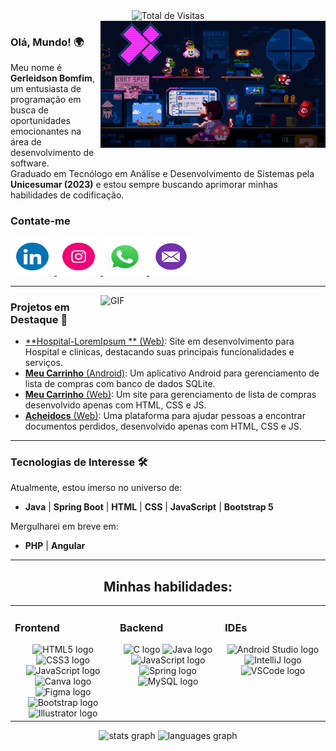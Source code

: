 <div align="center">
  <img src="https://profile-counter.glitch.me/Gerleidson/count.svg" alt="Total de Visitas">
</div>

<img align="right" alt="GIF" src="https://github.com/Gerleidson/Gerleidson/blob/master/gifs/intro.gif" width="360px">

### **Olá, Mundo!** 🌍

Meu nome é **Gerleidson Bomfim**, um entusiasta de programação em busca de oportunidades emocionantes na área de desenvolvimento de software. <br>
Graduado em Tecnólogo em Análise e Desenvolvimento de Sistemas pela **Unicesumar (2023)** e
estou sempre buscando aprimorar minhas habilidades de codificação.

 <h3>Contate-me</h3>
  <a href="https://www.linkedin.com/in/gerleidson" target="_blank">
    <img src="https://github.com/Gerleidson/Gerleidson/blob/master/gifs/linkdin.gif" width="70" height="60" alt="LinkedIn logo">
  </a>
  <a href="https://instagram.com/gerleidson" target="_blank">
    <img src="https://github.com/Gerleidson/Gerleidson/blob/master/gifs/insta1.gif" width="70" height="60" alt="Instagram logo">
  </a>
  <a href="https://api.whatsapp.com/send?phone=+5571992777540" target="_blank">
    <img src="https://github.com/Gerleidson/Gerleidson/blob/master/gifs/whats.gif" width="70" height="60" alt="WhatsApp logo">
  </a>
  <a href="mailto:gerleidson.bomfim@gmail.com" target="_blank">
    <img src="https://github.com/Gerleidson/Gerleidson/blob/master/gifs/mail5.gif" width="70" height="60" alt="Gmail logo">
  </a>


--- 


<img align="right" alt="GIF" src="https://github.com/user-attachments/assets/55b18927-2c24-49dd-89a1-b34165914919" width="360px">


### **Projetos em Destaque** 🚀

- [**Hospital-LoremIpsum ** (Web)](https://github.com/Gerleidson/Hospital-Promater): Site em desenvolvimento para Hospital e clinicas, destacando suas principais funcionalidades e serviços.
- [**Meu Carrinho** (Android)](https://github.com/Gerleidson/App-MeuCarrinho): Um aplicativo Android para gerenciamento de lista de compras com banco de dados SQLite.
- [**Meu Carrinho** (Web)](https://compra-mensal.vercel.app/): Um site para gerenciamento de lista de compras desenvolvido apenas com HTML, CSS e JS.
- [**Acheidocs** (Web)](https://acheidocs.vercel.app/): Uma plataforma para ajudar pessoas a encontrar documentos perdidos, desenvolvido apenas com HTML, CSS e JS.

---

### **Tecnologias de Interesse** 🛠️

Atualmente, estou imerso no universo de:
  
   * **Java** | **Spring Boot** | **HTML** | **CSS** | **JavaScript** | **Bootstrap 5**

Mergulharei em breve em:

   * **PHP** | **Angular**

---

<div align="center">
 
## Minhas habilidades:  

<table>
  <tr>
    <td valign="top" width="33%">
      <h3>Frontend</h3>
      <div align="center">
        <img src="https://cdn.jsdelivr.net/gh/devicons/devicon@latest/icons/html5/html5-original.svg" height="40" alt="HTML5 logo">
        <img src="https://cdn.jsdelivr.net/gh/devicons/devicon@latest/icons/css3/css3-original.svg" height="40" alt="CSS3 logo">
        <img src="https://cdn.jsdelivr.net/gh/devicons/devicon/icons/javascript/javascript-original.svg" height="40" alt="JavaScript logo">
        <img src="https://cdn.jsdelivr.net/gh/devicons/devicon/icons/canva/canva-original.svg" height="40" alt="Canva logo">
        <img src="https://cdn.jsdelivr.net/gh/devicons/devicon/icons/figma/figma-original.svg" height="40" alt="Figma logo">
        <img src="https://cdn.jsdelivr.net/gh/devicons/devicon@latest/icons/bootstrap/bootstrap-original.svg" height="40" alt="Bootstrap logo">
        <img src="https://cdn.jsdelivr.net/gh/devicons/devicon/icons/illustrator/illustrator-plain.svg" height="40" alt="Illustrator logo">
      </div>
    </td>
    <td valign="top" width="33%">
      <h3>Backend</h3>
      <div align="center">
        <img src="https://cdn.jsdelivr.net/gh/devicons/devicon/icons/c/c-original.svg" height="40" alt="C logo">
        <img src="https://cdn.jsdelivr.net/gh/devicons/devicon/icons/java/java-original.svg" height="40" alt="Java logo">
        <img src="https://cdn.jsdelivr.net/gh/devicons/devicon/icons/javascript/javascript-original.svg" height="40" alt="JavaScript logo">       
        <img src="https://cdn.jsdelivr.net/gh/devicons/devicon/icons/spring/spring-original-wordmark.svg" height="40" alt="Spring logo">
        <img src="https://cdn.jsdelivr.net/gh/devicons/devicon/icons/mysql/mysql-original.svg" height="40" alt="MySQL logo">
      </div>
    </td>
    <td valign="top" width="33%">
      <h3>IDEs</h3>
      <div align="center">
        <img src="https://cdn.jsdelivr.net/gh/devicons/devicon/icons/androidstudio/androidstudio-original.svg" height="40" alt="Android Studio logo">
        <img src="https://cdn.jsdelivr.net/gh/devicons/devicon/icons/intellij/intellij-original.svg" height="40" alt="IntelliJ logo">
        <img src="https://cdn.jsdelivr.net/gh/devicons/devicon/icons/vscode/vscode-original.svg" height="40" alt="VSCode logo">
      </div>
    </td>
  </tr>
</table>

<div align="center">
  <img src="https://github-readme-stats.vercel.app/api?username=Gerleidson&hide_title=false&hide_rank=false&show_icons=true&include_all_commits=true&count_private=true&disable_animations=false&theme=dracula&locale=en&hide_border=false&order=1" height="125" alt="stats graph">
  <img src="https://github-readme-stats.vercel.app/api/top-langs?username=Gerleidson&locale=en&hide_title=false&layout=compact&card_width=350&langs_count=5&theme=dracula&hide_border=false&order=2" height="125" alt="languages graph">
</div>
